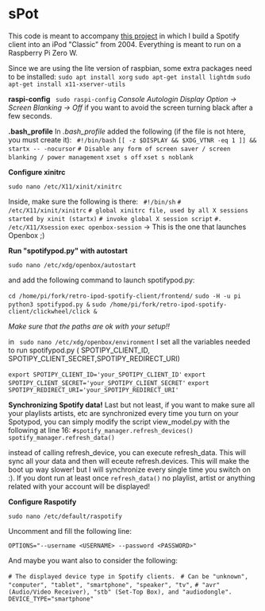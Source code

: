 # sPot

This code is meant to accompany [this project](https://hackaday.io/project/177034-spot-spotify-in-a-4th-gen-ipod-2004) in which I build a Spotify client into an iPod "Classic" from 2004. Everything is meant to run on a Raspberry Pi Zero W.

Since we are using the lite version of raspbian, some extra packages need to be installed:
`sudo apt install xorg`
`sudo apt-get install lightdm`
`sudo apt-get install x11-xserver-utils`


**raspi-config**
` sudo raspi-config`
_Console Autologin_
_Display Option -> Screen Blanking -> Off_ if you want to avoid the screen turning black after a few seconds.

**.bash_profile**
In *.bash_profile* added the following (if the file is not htere, you must create it):
`
#!/bin/bash`
`[[ -z $DISPLAY && $XDG_VTNR -eq 1 ]] && startx -- -nocursor`
`# Disable any form of screen saver / screen blanking / power management`
`xset s off`
`xset s noblank`

**Configure xinitrc**

`sudo nano /etc/X11/xinit/xinitrc`

Inside, make sure the following is there:
`
#!/bin/sh`
`# /etc/X11/xinit/xinitrc`
`# global xinitrc file, used by all X sessions started by xinit (startx)`
`# invoke global X session script`
`#. /etc/X11/Xsession`
`exec openbox-session` -> This is the one that launches Openbox ;)

**Run "spotifypod.py" with autostart**

`sudo nano /etc/xdg/openbox/autostart`

and add the following command to launch spotifypod.py:

`cd /home/pi/fork/retro-ipod-spotify-client/frontend/`
`sudo -H -u pi python3 spotifypod.py &`
`sudo /home/pi/fork/retro-ipod-spotify-client/clickwheel/click &`

_Make sure that the paths are ok with your setup!!_

in ` sudo nano /etc/xdg/openbox/environment` I set all the variables needed to run spotifypod.py ( SPOTIPY_CLIENT_ID, SPOTIPY_CLIENT_SECRET,SPOTIPY_REDIRECT_URI)

`export SPOTIPY_CLIENT_ID='your_SPOTIPY_CLIENT_ID'`
`export SPOTIPY_CLIENT_SECRET='your_SPOTIPY_CLIENT_SECRET'`
`export SPOTIPY_REDIRECT_URI='your_SPOTIPY_REDIRECT_URI'`

**Synchronizing Spotify data!**
Last but not least, if you want to make sure all your playlists artists, etc are synchronized every time you turn on your Spotypod, you can simply modify the script view_model.py with the following at line 16:
`#spotify_manager.refresh_devices()`
`spotify_manager.refresh_data()`

instead of calling refresh_device, you can execute refresh_data. This will sync all your data and then will eceute refresh.devices. This will make the boot up way slower! but I will synchronize every single time you switch on :). 
If you dont run at least once `refresh_data()` no playlist, artist or anything related with your account will be displayed!

**Configure Raspotify**

`sudo nano /etc/default/raspotify`

Uncomment and fill the following line:

`OPTIONS="--username <USERNAME> --password <PASSWORD>"`

And maybe you want also to consider the following:

`# The displayed device type in Spotify clients. `
`# Can be "unknown", "computer", "tablet", "smartphone", "speaker", "tv",`
`# "avr" (Audio/Video Receiver), "stb" (Set-Top Box), and "audiodongle".`
`DEVICE_TYPE="smartphone"`

